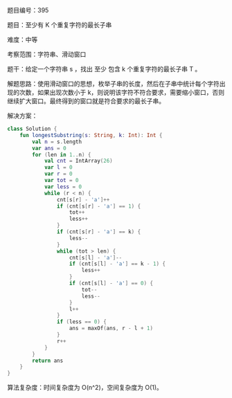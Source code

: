 题目编号：395

题目：至少有 K 个重复字符的最长子串

难度：中等

考察范围：字符串、滑动窗口

题干：给定一个字符串 s ，找出 至少 包含 k 个重复字符的最长子串 T 。

解题思路：使用滑动窗口的思想，枚举子串的长度，然后在子串中统计每个字符出现的次数，如果出现次数小于 k，则说明该字符不符合要求，需要缩小窗口，否则继续扩大窗口。最终得到的窗口就是符合要求的最长子串。

解决方案：

```kotlin
class Solution {
    fun longestSubstring(s: String, k: Int): Int {
        val n = s.length
        var ans = 0
        for (len in 1..n) {
            val cnt = IntArray(26)
            var l = 0
            var r = 0
            var tot = 0
            var less = 0
            while (r < n) {
                cnt[s[r] - 'a']++
                if (cnt[s[r] - 'a'] == 1) {
                    tot++
                    less++
                }
                if (cnt[s[r] - 'a'] == k) {
                    less--
                }
                while (tot > len) {
                    cnt[s[l] - 'a']--
                    if (cnt[s[l] - 'a'] == k - 1) {
                        less++
                    }
                    if (cnt[s[l] - 'a'] == 0) {
                        tot--
                        less--
                    }
                    l++
                }
                if (less == 0) {
                    ans = maxOf(ans, r - l + 1)
                }
                r++
            }
        }
        return ans
    }
}
```

算法复杂度：时间复杂度为 O(n^2)，空间复杂度为 O(1)。